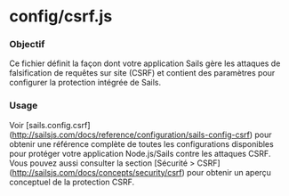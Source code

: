 # config/csrf.js

### Objectif

Ce fichier définit la façon dont votre application Sails gère les attaques de falsification de requêtes sur site (CSRF) et contient des paramètres pour configurer la protection intégrée de Sails.

### Usage

Voir [sails.config.csrf] (http://sailsjs.com/docs/reference/configuration/sails-config-csrf) pour obtenir une référence complète de toutes les configurations disponibles pour protéger votre application Node.js/Sails contre les attaques CSRF. Vous pouvez aussi consulter la section [Sécurité > CSRF] (http://sailsjs.com/docs/concepts/security/csrf) pour obtenir un aperçu conceptuel de la protection CSRF.


<docmeta name="displayName" value="csrf.js">
